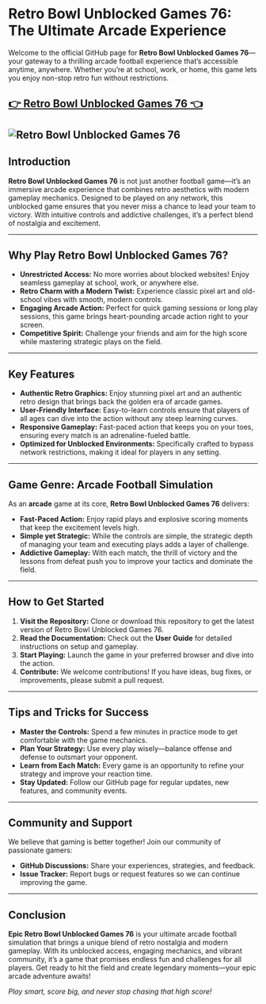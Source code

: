# Retro Bowl Unblocked Games 76: The Ultimate Arcade Experience

Welcome to the official GitHub page for **Retro Bowl Unblocked Games 76**—your gateway to a thrilling arcade football experience that’s accessible anytime, anywhere. Whether you’re at school, work, or home, this game lets you enjoy non-stop retro fun without restrictions.

## <a href="https://classroom-6x-unblocked.github.io/">👉 Retro Bowl Unblocked Games 76 👈</a>

![Retro Bowl Unblocked Games 76](https://github.com/user-attachments/assets/da074eb0-a83d-410e-8fd1-9d67c501fdf1)
---

## Introduction

**Retro Bowl Unblocked Games 76** is not just another football game—it’s an immersive arcade experience that combines retro aesthetics with modern gameplay mechanics. Designed to be played on any network, this unblocked game ensures that you never miss a chance to lead your team to victory. With intuitive controls and addictive challenges, it’s a perfect blend of nostalgia and excitement.

---

## Why Play Retro Bowl Unblocked Games 76?

- **Unrestricted Access:** No more worries about blocked websites! Enjoy seamless gameplay at school, work, or anywhere else.
- **Retro Charm with a Modern Twist:** Experience classic pixel art and old-school vibes with smooth, modern controls.
- **Engaging Arcade Action:** Perfect for quick gaming sessions or long play sessions, this game brings heart-pounding arcade action right to your screen.
- **Competitive Spirit:** Challenge your friends and aim for the high score while mastering strategic plays on the field.

---

## Key Features

- **Authentic Retro Graphics:** Enjoy stunning pixel art and an authentic retro design that brings back the golden era of arcade games.
- **User-Friendly Interface:** Easy-to-learn controls ensure that players of all ages can dive into the action without any steep learning curves.
- **Responsive Gameplay:** Fast-paced action that keeps you on your toes, ensuring every match is an adrenaline-fueled battle.
- **Optimized for Unblocked Environments:** Specifically crafted to bypass network restrictions, making it ideal for players in any setting.

---

## Game Genre: Arcade Football Simulation

As an **arcade** game at its core, **Retro Bowl Unblocked Games 76** delivers:
- **Fast-Paced Action:** Enjoy rapid plays and explosive scoring moments that keep the excitement levels high.
- **Simple yet Strategic:** While the controls are simple, the strategic depth of managing your team and executing plays adds a layer of challenge.
- **Addictive Gameplay:** With each match, the thrill of victory and the lessons from defeat push you to improve your tactics and dominate the field.

---

## How to Get Started

1. **Visit the Repository:** Clone or download this repository to get the latest version of Retro Bowl Unblocked Games 76.
2. **Read the Documentation:** Check out the **User Guide** for detailed instructions on setup and gameplay.
3. **Start Playing:** Launch the game in your preferred browser and dive into the action.
4. **Contribute:** We welcome contributions! If you have ideas, bug fixes, or improvements, please submit a pull request.

---

## Tips and Tricks for Success

- **Master the Controls:** Spend a few minutes in practice mode to get comfortable with the game mechanics.
- **Plan Your Strategy:** Use every play wisely—balance offense and defense to outsmart your opponent.
- **Learn from Each Match:** Every game is an opportunity to refine your strategy and improve your reaction time.
- **Stay Updated:** Follow our GitHub page for regular updates, new features, and community events.

---

## Community and Support

We believe that gaming is better together! Join our community of passionate gamers:
- **GitHub Discussions:** Share your experiences, strategies, and feedback.
- **Issue Tracker:** Report bugs or request features so we can continue improving the game.

---

## Conclusion

**Epic Retro Bowl Unblocked Games 76** is your ultimate arcade football simulation that brings a unique blend of retro nostalgia and modern gameplay. With its unblocked access, engaging mechanics, and vibrant community, it’s a game that promises endless fun and challenges for all players. Get ready to hit the field and create legendary moments—your epic arcade adventure awaits!

*Play smart, score big, and never stop chasing that high score!*
